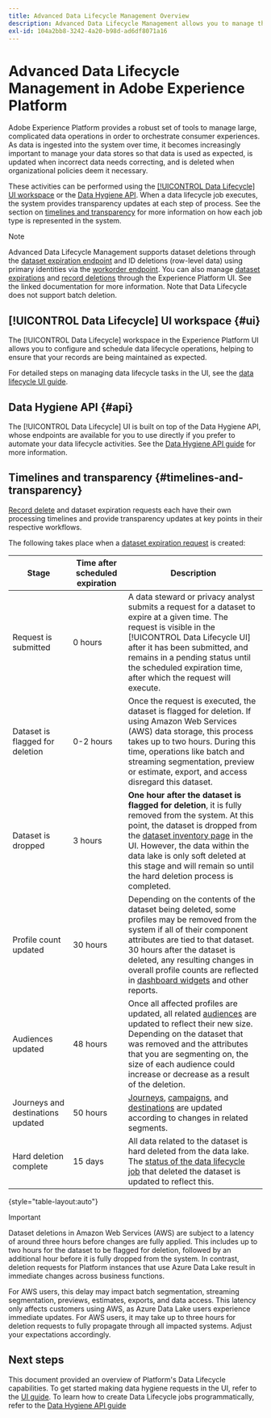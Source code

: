 ```yaml
---
title: Advanced Data Lifecycle Management Overview
description: Advanced Data Lifecycle Management allows you to manage the lifecycle of your data by updating or purging outdated or inaccurate records.
exl-id: 104a2bb8-3242-4a20-b98d-ad6df8071a16
---
```

# Advanced Data Lifecycle Management in Adobe Experience Platform

Adobe Experience Platform provides a robust set of tools to manage large, complicated data operations in order to orchestrate consumer experiences. As data is ingested into the system over time, it becomes increasingly important to manage your data stores so that data is used as expected, is updated when incorrect data needs correcting, and is deleted when organizational policies deem it necessary.

<!-- Platform's data lifecycle capabilities allow you to manage your stored data through the following:

* Scheduling automated dataset expirations
* Deleting individual records from one or all datasets

>[!IMPORTANT]
>
>Record deletes are meant to be used for data cleansing, removing anonymous data, or data minimization. They are **not** to be used for data subject rights requests (compliance) as pertaining to privacy regulations like the General Data Protection Regulation (GDPR). For all compliance use cases, use [Adobe Experience Platform Privacy Service](../privacy-service/home.md) instead. -->

These activities can be performed using the [[!UICONTROL Data Lifecycle] UI workspace](#ui) or the [Data Hygiene API](#api). When a data lifecycle job executes, the system provides transparency updates at each step of process. See the section on [timelines and transparency](#timelines-and-transparency) for more information on how each job type is represented in the system.

>[!NOTE]
>
>Advanced Data Lifecycle Management supports dataset deletions through the [dataset expiration endpoint](./api/dataset-expiration.md) and ID deletions (row-level data) using primary identities via the [workorder endpoint](./api/workorder.md). You can also manage [dataset expirations](./ui/dataset-expiration.md) and [record deletions](./ui/record-delete.md) through the Experience Platform UI. See the linked documentation for more information. Note that Data Lifecycle does not support batch deletion.

## [!UICONTROL Data Lifecycle] UI workspace {#ui}

The [!UICONTROL Data Lifecycle] workspace in the Experience Platform UI allows you to configure and schedule data lifecycle operations, helping to ensure that your records are being maintained as expected.

For detailed steps on managing data lifecycle tasks in the UI, see the [data lifecycle UI guide](./ui/overview.md).

## Data Hygiene API {#api}

The [!UICONTROL Data Lifecycle] UI is built on top of the Data Hygiene API, whose endpoints are available for you to use directly if you prefer to automate your data lifecycle activities. See the [Data Hygiene API guide](./api/overview.md) for more information.

## Timelines and transparency {#timelines-and-transparency}

[Record delete](./ui/record-delete.md) and dataset expiration requests each have their own processing timelines and provide transparency updates at key points in their respective workflows. 

The following takes place when a [dataset expiration request](./ui/dataset-expiration.md) is created:

| Stage | Time after scheduled expiration | Description |
| --- | --- | --- |
| Request is submitted | 0 hours | A data steward or privacy analyst submits a request for a dataset to expire at a given time. The request is visible in the [!UICONTROL Data Lifecycle UI] after it has been submitted, and remains in a pending status until the scheduled expiration time, after which the request will execute. |
| Dataset is flagged for deletion | 0-2 hours | Once the request is executed, the dataset is flagged for deletion. If using Amazon Web Services (AWS) data storage, this process takes up to two hours. During this time, operations like batch and streaming segmentation, preview or estimate, export, and access disregard this dataset. |
| Dataset is dropped | 3 hours | **One hour after the dataset is flagged for deletion**, it is fully removed from the system. At this point, the dataset is dropped from the [dataset inventory page](../catalog/datasets/user-guide.md) in the UI. However, the data within the data lake is only soft deleted at this stage and will remain so until the hard deletion process is completed. |
| Profile count updated | 30 hours | Depending on the contents of the dataset being deleted, some profiles may be removed from the system if all of their component attributes are tied to that dataset. 30 hours after the dataset is deleted, any resulting changes in overall profile counts are reflected in [dashboard widgets](../dashboards/guides/profiles.md#profile-count-trend) and other reports. |
| Audiences updated | 48 hours | Once all affected profiles are updated, all related [audiences](../segmentation/home.md) are updated to reflect their new size. Depending on the dataset that was removed and the attributes that you are segmenting on, the size of each audience could increase or decrease as a result of the deletion. |
| Journeys and destinations updated | 50 hours | [Journeys](https://experienceleague.adobe.com/docs/journey-optimizer/using/orchestrate-journeys/about-journeys/journey.html), [campaigns](https://experienceleague.adobe.com/docs/journey-optimizer/using/campaigns/get-started-with-campaigns.html), and [destinations](../destinations/home.md) are updated according to changes in related segments. |
| Hard deletion complete | 15 days | All data related to the dataset is hard deleted from the data lake. The [status of the data lifecycle job](./ui/browse.md#view-details) that deleted the dataset is updated to reflect this. |

{style="table-layout:auto"}

>[!IMPORTANT]
>
>Dataset deletions in Amazon Web Services (AWS) are subject to a latency of around three hours before changes are fully applied. This includes up to two hours for the dataset to be flagged for deletion, followed by an additional hour before it is fully dropped from the system. In contrast, deletion requests for Platform instances that use Azure Data Lake result in immediate changes across business functions. 
>
>For AWS users, this delay may impact batch segmentation, streaming segmentation, previews, estimates, exports, and data access. This latency only affects customers using AWS, as Azure Data Lake users experience immediate updates. For AWS users, it may take up to three hours for deletion requests to fully propagate through all impacted systems. Adjust your expectations accordingly.


<!-- ### Record deletes {#record-delete-transparency}

The following takes place when a [record delete request](./ui/record-delete.md) is created:

| Stage | Time after request submission | Description |
| --- | --- | --- |
| Request is submitted | 0 hours | A data steward or privacy analyist submits a record delete request. The request is visible in the [!UICONTROL Data Lifecycle UI] after it has been submitted. |
| Profile lookups updated | 3 hours | The change in profile counts caused by the deleted identity are reflected in [dashboard widgets](../dashboards/guides/profiles.md#profile-count-trend) and other reports. |
| Segments updated | 24 hours | Once profiles are removed, all related [segments](../segmentation/home.md) are updated to reflect their new size. |
| Journeys and destinations updated | 26 hours | [Journeys](https://experienceleague.adobe.com/docs/journey-optimizer/using/orchestrate-journeys/about-journeys/journey.html), [campaigns](https://experienceleague.adobe.com/docs/journey-optimizer/using/campaigns/get-started-with-campaigns.html), and [destinations](../destinations/home.md) are updated according to changes in related segments. |
| Records soft deleted in data lake | 7 days | The data is soft deleted from the data lake. |
| Data vacuuming completed | 14 days | The [status of the lifecycle job](./ui/browse.md#view-details) updates to indicate that the job has completed, meaning that data vacuuming has been completed on the data lake and the relevant records have been hard deleted. |

{style="table-layout:auto"} -->

## Next steps

This document provided an overview of Platform's Data Lifecycle capabilities. To get started making data hygiene requests in the UI, refer to the [UI guide](./ui/overview.md). To learn how to create Data Lifecycle jobs programmatically, refer to the [Data Hygiene API guide](./api/overview.md)
